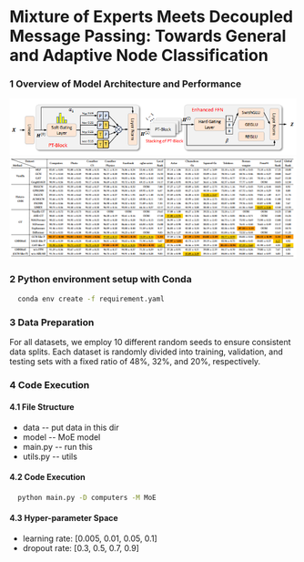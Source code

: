 # Mixture of Experts Meets Decoupled Message Passing: Towards General and Adaptive Node Classification
### 1 Overview of Model Architecture and Performance

![img.png](imgs/model.png)
![img_1.png](imgs/result.png)
### 2 Python environment setup with Conda
```bash
  conda env create -f requirement.yaml
```

### 3 Data Preparation
For all datasets, we employ 10 different random seeds to ensure consistent data splits. Each dataset is randomly divided into training, validation, and testing sets with a fixed ratio of 48%, 32%, and 20%, respectively.

### 4 Code Execution
#### 4.1 File Structure
- data -- put data in this dir
- model -- MoE model
- main.py -- run this 
- utils.py -- utils

#### 4.2 Code Execution
```bash
  python main.py -D computers -M MoE
```

#### 4.3 Hyper-parameter Space
- learning rate: [0.005, 0.01, 0.05, 0.1]
- dropout rate: [0.3, 0.5, 0.7, 0.9]
